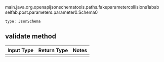 main.java.org.openapijsonschematools.paths.fakeparametercollisions1ababselfab.post.parameters.parameter0.Schema0
```
type: JsonSchema
```

## validate method
Input Type | Return Type | Notes
------------ | ------------- | -------------
 |  |
